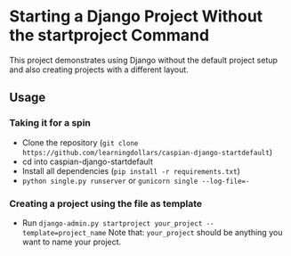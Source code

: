 # Starting a Django Project Without the startproject Command

This project demonstrates using Django without the default project setup and also creating projects with a different layout.

## Usage
### Taking it for a spin
- Clone the repository (`git clone https://github.com/learningdollars/caspian-django-startdefault`)
- cd into caspian-django-startdefault
- Install all dependencies (`pip install -r requirements.txt`)
- `python single.py runserver` or `gunicorn single --log-file=-`
### Creating a project using the file as template
- Run `django-admin.py startproject your_project --template=project_name`
Note that: `your_project` should be anything you want to name your project.